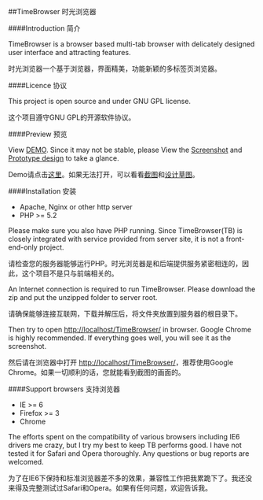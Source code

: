 ##TimeBrowser 时光浏览器

####Introduction 简介

TimeBrowser is a browser based multi-tab browser with delicately designed user interface and attracting features.

时光浏览器一个基于浏览器，界面精美，功能新颖的多标签页浏览器。

####Licence 协议

This project is open source and under GNU GPL license.

这个项目遵守GNU GPL的开源软件协议。

####Preview 预览

View [DEMO](http://www.hasown.com/TimeBrowser/). Since it may not be stable, please View the [Screenshot](http://github.com/kaihualiu/TimeBrowser/raw/master/design/preview.png) and [Prototype design](http://github.com/kaihualiu/TimeBrowser/raw/master/design/prototype.png) to take a glance.

Demo请点击[这里](http://www.hasown.com/TimeBrowser/)。如果无法打开，可以看看[截图](http://github.com/kaihualiu/TimeBrowser/raw/master/design/preview.png)和[设计草图](http://github.com/kaihualiu/TimeBrowser/raw/master/design/prototype.png)。


####Installation 安装

* Apache, Nginx or other http server
* PHP >= 5.2 

Please make sure you also have PHP running. Since TimeBrowser(TB) is closely integrated with service provided from server site, it is not a front-end-only project.

请检查您的服务器能够运行PHP。时光浏览器是和后端提供服务紧密相连的，因此，这个项目不是只与前端相关的。

An Internet connection is required to run TimeBrowser. Please download the zip and put the unzipped folder to server root. 

请确保能够连接互联网，下载并解压后，将文件夹放置到服务器的根目录下。

Then try to open [http://localhost/TimeBrowser/](http://localhost/TimeBrowser/) in browser. Google Chrome is highly recommended. If everything goes well, you will see it as the screenshot.

然后请在浏览器中打开 [http://localhost/TimeBrowser/](http://localhost/TimeBrowser/)，推荐使用Google Chrome。如果一切顺利的话，您就能看到截图的画面的。


####Support browsers 支持浏览器

* IE >= 6 
* Firefox >= 3 
* Chrome

The efforts spent on the compatibility of various browsers including IE6 drivers me crazy, but I try my best to keep TB performs good. I have not tested it for Safari and Opera thoroughly. Any questions or bug reports are welcomed.

为了在IE6下保持和标准浏览器差不多的效果，兼容性工作把我累跪下了。我还没来得及完整测试过Safari和Opera。如果有任何问题，欢迎告诉我。
